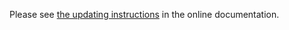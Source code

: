 Please see [the updating instructions](https://doc.otrs.com/doc/manual/admin/6.0/en/html/updating.html)
in the online documentation.
